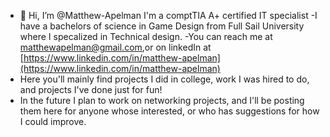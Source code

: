 - 👋 Hi, I’m @Matthew-Apelman
I'm a comptTIA A+ certified IT specialist
-I have a bachelors of science in Game Design from Full Sail University where I specalized in Technical design. 
-You can reach me at matthewapelman@gmail.com,or on linkedIn at [https://www.linkedin.com/in/matthew-apelman](https://www.linkedin.com/in/matthew-apelman)
- Here you'll  mainly find projects I did in college, work I was hired to do, and projects I've done just for fun!
- In the future I plan to work on networking projects, and I'll be posting them here for anyone whose interested, or who has suggestions for how I could improve.
